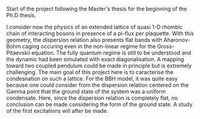 Start of the project following the Master's thesis for the beginning of the Ph.D thesis.

I consider now the physics of an extended lattice of quasi 1-D rhombic chain of interacting bosons in presence of a pi-flux per plaquette. With this geometry, the dispersion relation also presents flat bands with Aharonov-Bohm caging occuring even in the non-linear regime for the Gross-Pitaevskii equation. The fully quantum regime is still to be understood and the dynamic had been simulated with exact diagonalisation. A mapping toward two coupled pendulum could be made in principle but is extremely challenging. 
The main goal of this project here is to caracterise the condesnation on such a lattice. For the BBH model, it was quite easy because one could consider from the dispersion relation centered on the Gamma point that the ground state of the system was a uniform condensate. Here, since the dispersion relation is completely flat, no conclusion can be made considering the form of the ground state. A study of the first excitations will after be made.
